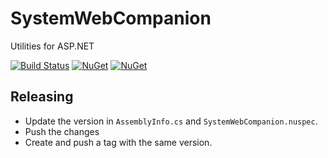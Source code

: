 # SystemWebCompanion

Utilities for ASP.NET

[![Build Status](https://travis-ci.org/ngeor/SystemWebCompanion.svg?branch=master)](https://travis-ci.org/ngeor/SystemWebCompanion)
[![NuGet](https://img.shields.io/nuget/v/SystemWebCompanion.svg)](https://www.nuget.org/packages/SystemWebCompanion/)
[![NuGet](https://img.shields.io/nuget/dt/SystemWebCompanion.svg)](https://www.nuget.org/packages/SystemWebCompanion/)


## Releasing

- Update the version in `AssemblyInfo.cs` and `SystemWebCompanion.nuspec`.
- Push the changes
- Create and push a tag with the same version.
